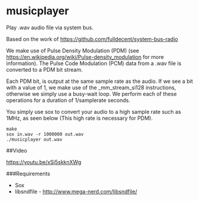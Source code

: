 # musicplayer

Play .wav audio file via system bus. 

Based on the work of https://github.com/fulldecent/system-bus-radio

We make use of Pulse Density Modulation (PDM) (see https://en.wikipedia.org/wiki/Pulse-density_modulation for more
information).  The Pulse Code Modulation (PCM) data from a .wav file is converted to a PDM bit stream.  

Each PDM bit, is output at the same sample rate as the audio.  If we see a bit with a value of 1, we make use of the
_mm_stream_si128 instructions, otherwise we simply use a busy-wait loop.  We perform each of these operations for a duration
of 1/samplerate seconds.

You simply use sox to convert your audio to a high sample rate such as 1MHz, as seen below (This
high rate is necessary for PDM).

```
make
sox in.wav -r 1000000 out.wav
./musicplayer out.wav
```

##Video

https://youtu.be/xSj5skknXWg


###Requirements

* Sox
* libsndfile - http://www.mega-nerd.com/libsndfile/
